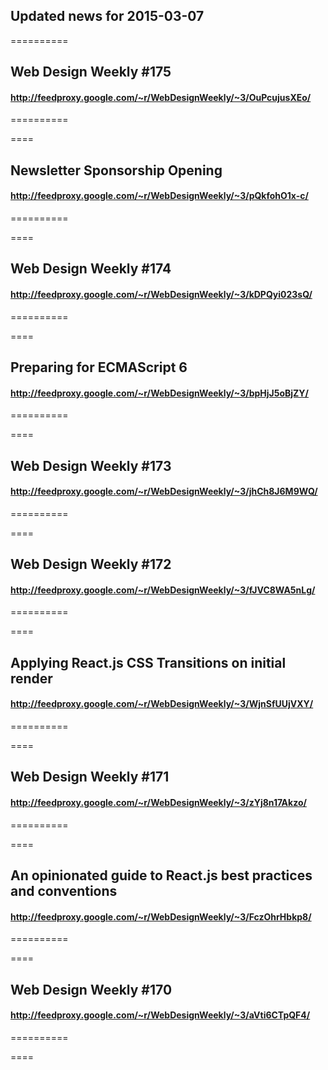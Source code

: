 ## Updated news for 2015-03-07 

==========
## Web Design Weekly #175
#### http://feedproxy.google.com/~r/WebDesignWeekly/~3/OuPcujusXEo/

==========

====
## Newsletter Sponsorship Opening
#### http://feedproxy.google.com/~r/WebDesignWeekly/~3/pQkfohO1x-c/

==========

====
## Web Design Weekly #174
#### http://feedproxy.google.com/~r/WebDesignWeekly/~3/kDPQyi023sQ/

==========

====
## Preparing for ECMAScript 6
#### http://feedproxy.google.com/~r/WebDesignWeekly/~3/bpHjJ5oBjZY/

==========

====
## Web Design Weekly #173
#### http://feedproxy.google.com/~r/WebDesignWeekly/~3/jhCh8J6M9WQ/

==========

====
## Web Design Weekly #172
#### http://feedproxy.google.com/~r/WebDesignWeekly/~3/fJVC8WA5nLg/

==========

====
## Applying React.js CSS Transitions on initial render
#### http://feedproxy.google.com/~r/WebDesignWeekly/~3/WjnSfUUjVXY/

==========

====
## Web Design Weekly #171
#### http://feedproxy.google.com/~r/WebDesignWeekly/~3/zYj8n17Akzo/

==========

====
## An opinionated guide to React.js best practices and conventions
#### http://feedproxy.google.com/~r/WebDesignWeekly/~3/FczOhrHbkp8/

==========

====
## Web Design Weekly #170
#### http://feedproxy.google.com/~r/WebDesignWeekly/~3/aVti6CTpQF4/

==========

====
